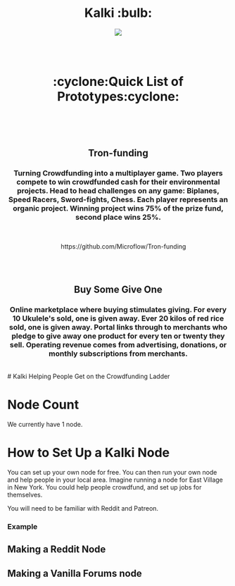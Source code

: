 

<!-- TODO LIST

- ADD page jumps:

<h2 id="tips">Useful Tips Section</h2>
Then, add a link to the bookmark ("Useful Tips Section"), from within the same page:

<a href="#tips">Visit the Useful Tips Section</a>




-->





<link href="https://fonts.googleapis.com/css?family=Raleway" rel="stylesheet">

<h1 align="center"> Kalki :bulb:</h1>

<p align="center">
<img src="https://i.imgur.com/cAgNsHV.jpg">
</p>

<br><br>

<h1 align="center";>:cyclone:Quick List of Prototypes:cyclone:</h1>
<br>
<br>
<br>
<h2 align="center">Tron-funding</h2>  <h3 align="center">Turning Crowdfunding into a multiplayer game. Two players compete to win crowdfunded cash for their environmental projects. Head to head challenges on any game: Biplanes, Speed Racers, Sword-fights, Chess. Each player represents an organic project. Winning project wins 75% of the prize fund, second place wins 25%.</h3>  
<br>

<ul align="center"> https://github.com/Microflow/Tron-funding</ul>
<br><br>
<h2 align="center">Buy Some Give One</h2> <h3 align="center">Online marketplace where buying stimulates giving. For every 10 Ukulele's sold, one is given away. Ever 20 kilos of red rice sold, one is given away. Portal links through to merchants who pledge to give away one product for every ten or twenty they sell. Operating revenue comes from advertising, donations, or monthly subscriptions from merchants.   </h3>  
<br># Kalki
Helping People Get on the Crowdfunding Ladder

# Node Count

We currently have 1 node. 

# How to Set Up a Kalki Node

You can set up your own node for free. You can then run your own node and help people in your local area. Imagine running a node for East Village in New York. You could help people crowdfund, and set up jobs for themselves. 

You will need to be familiar with Reddit and Patreon. 

### Example



## Making a Reddit Node


## Making a Vanilla Forums node


